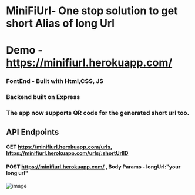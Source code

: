 # MiniFiUrl- One stop solution to get short Alias of long Url
# Demo - https://minifiurl.herokuapp.com/
### FontEnd - Built with Html,CSS, JS
### Backend built on Express
### The app now supports QR code for the generated short url too.
## API Endpoints
#### GET https://minifiurl.herokuapp.com/urls, https://minifiurl.herokuapp.com/urls/:shortUrlID
#### POST https://minifiurl.herokuapp.com/ , Body Params - longUrl:"your long url"
![image](https://user-images.githubusercontent.com/18001096/121787285-dfa34a00-cbe2-11eb-9341-fd7d1f660d59.png)
